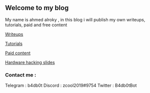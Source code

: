 ## Welcome to my blog
My name  is  ahmed  alroky , in this blog i will publish my own writeups, tutorials, paid and free content

[Writeups](soon)

[Tutorials](soon)

[Paid content](paid)

[Hardware hacking slides](https://github.com/ahmedalroky/Hardware-Hacking)

### Contact me :
Telegram : b4db0t
Discord : zcool2019#9754
Twitter : B4db0tBot
